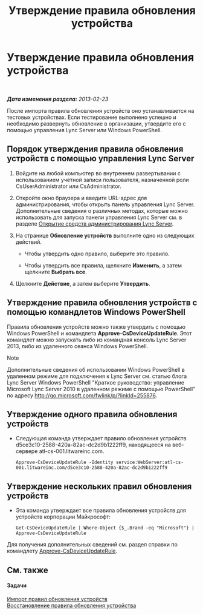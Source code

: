 ﻿---
title: Утверждение правила обновления устройства
TOCTitle: Утверждение правила обновления устройства
ms:assetid: 9dbb1c9a-be0f-4e13-9234-05501ab43ac5
ms:mtpsurl: https://technet.microsoft.com/ru-ru/library/JJ994053(v=OCS.15)
ms:contentKeyID: 52058282
ms.date: 05/19/2016
mtps_version: v=OCS.15
ms.translationtype: HT
---

# Утверждение правила обновления устройства

 

_**Дата изменения раздела:** 2013-02-23_

После импорта правила обновления устройств оно устанавливается на тестовых устройствах. Если тестирование выполнено успешно и необходимо развернуть обновление в организации, утвердите его с помощью управления Lync Server или Windows PowerShell.

## Порядок утверждения правила обновления устройств с помощью управления Lync Server

1.  Войдите на любой компьютер во внутреннем развертывании с использованием учетной записи пользователя, назначенной роли CsUserAdministrator или CsAdministrator.

2.  Откройте окно браузера и введите URL-адрес для администрирования, чтобы открыть панель управления Lync Server. Дополнительные сведения о различных методах, которые можно использовать для запуска панели управления Lync Server см. в разделе [Открытие средств администрирования Lync Server](lync-server-2013-open-lync-server-administrative-tools.md).

3.  На странице **Обновление устройств** выполните одно из следующих действий.
    
      - Чтобы утвердить одно правило, выберите это правило.
    
      - Чтобы утвердить все правила, щелкните **Изменить**, а затем щелкните **Выбрать все**.

4.  Щелкните **Действие**, а затем выберите **Утвердить**.

## Утверждение правила обновления устройств с помощью командлетов Windows PowerShell

Правила обновления устройств можно также утвердить с помощью Windows PowerShell и командлета **Approve-CsDeviceUpdateRule**. Этот командлет можно запускать либо из командная консоль Lync Server 2013, либо из удаленного сеанса Windows PowerShell.

> [!note]  
> Дополнительные сведения об использовании Windows PowerShell в удаленном режиме для подключения к Lync Server см. статью блога Lync Server Windows PowerShell &quot;Краткое руководство: управление Microsoft Lync Server 2010 в удаленном режиме с помощью PowerShell&quot; по адресу <a href="http://go.microsoft.com/fwlink/p/?linkid=255876">http://go.microsoft.com/fwlink/p/?linkId=255876</a>.

## Утверждение одного правила обновления устройств

  - Следующая команда утверждает правило обновления устройств d5ce3c10-2588-420a-82ac-dc2d9b1222ff9, находящееся на веб-сервере atl-cs-001.litwareinc.com.
    
        Approve-CsDeviceUpdateRule -Identity service:WebServer:atl-cs-001.litwareinc.com/d5ce3c10-2588-420a-82ac-dc2d9b1222ff9

## Утверждение нескольких правил обновления устройств

  - Эта команда утверждает все правила обновления устройств для устройств корпорации Майкрософт:
    
        Get-CsDeviceUpdateRule | Where-Object {$_.Brand -eq "Microsoft"} | Approve-CsDeviceUpdateRule

Для получения дополнительных сведений см. раздел справки по командлету [Approve-CsDeviceUpdateRule](https://docs.microsoft.com/en-us/powershell/module/skype/Approve-CsDeviceUpdateRule).

## См. также

#### Задачи

[Импорт правил обновления устройств](lync-server-2013-import-device-update-rules.md)  
[Восстановление правила обновления устройства](lync-server-2013-restore-a-device-update-rule.md)

